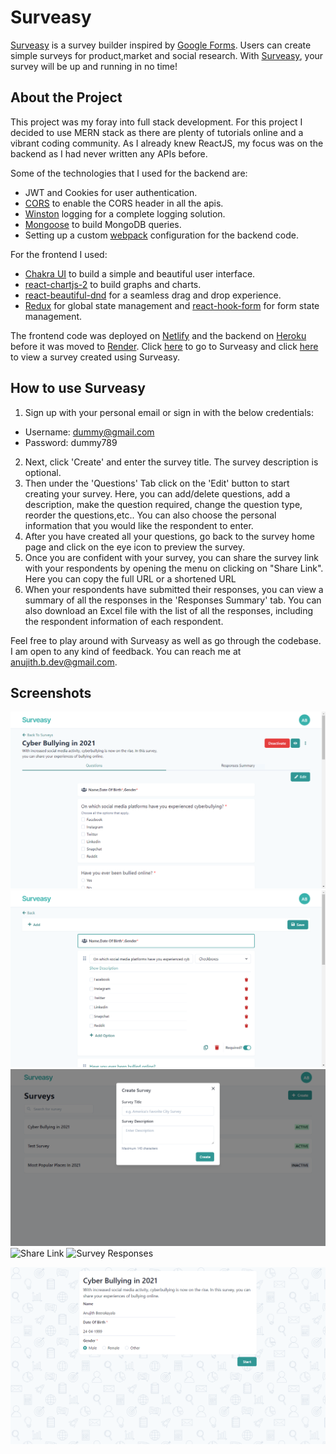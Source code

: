 # Surveasy

[Surveasy](https://its-surveasy.netlify.app/) is a survey builder inspired by [Google Forms](https://www.google.com/forms/about/). Users can create simple surveys for product,market and social research. With [Surveasy](https://its-surveasy.netlify.app/), your survey will be up and running in no time!

## About the Project

This project was my foray into full stack development. For this project I decided to use MERN stack as there are plenty of tutorials online and a vibrant coding community. As I already knew ReactJS, my focus was on the backend as I had never written any APIs before.

Some of the technologies that I used for the backend are:

- JWT and Cookies for user authentication.
- [CORS](https://www.npmjs.com/package/cors) to enable the CORS header in all the apis.
- [Winston](https://www.npmjs.com/package/winston) logging for a complete logging solution.
- [Mongoose](https://www.npmjs.com/package/mongoose) to build MongoDB queries.
- Setting up a custom [webpack](https://www.npmjs.com/package/webpack) configuration for the backend code.

For the frontend I used:

- [Chakra UI](https://www.npmjs.com/package/@chakra-ui/react) to build a simple and beautiful user interface.
- [react-chartjs-2](https://www.npmjs.com/package/react-chartjs-2) to build graphs and charts.
- [react-beautiful-dnd](https://www.npmjs.com/package/react-beautiful-dnd) for a seamless drag and drop experience.
- [Redux](https://www.npmjs.com/package/redux) for global state management and [react-hook-form](https://www.npmjs.com/package/react-hook-form) for form state management.

The frontend code was deployed on [Netlify](https://www.netlify.com/) and the backend on [Heroku](https://www.heroku.com/) before it was moved to [Render](https://render.com/). Click [here](https://its-surveasy.netlify.app/) to go to Surveasy and click [here](https://tinyurl.com/283tg4hv) to view a survey created using Surveasy.

## How to use Surveasy

1. Sign up with your personal email or sign in with the below credentials:

- Username: dummy@gmail.com
- Password: dummy789

2. Next, click 'Create' and enter the survey title. The survey description is optional.
3. Then under the 'Questions' Tab click on the 'Edit' button to start creating your survey. Here, you can add/delete questions, add a description, make the question required, change the question type, reorder the questions,etc.. You can also choose the personal information that you would like the respondent to enter.
4. After you have created all your questions, go back to the survey home page and click on the eye icon to preview the survey.
5. Once you are confident with your survey, you can share the survey link with your respondents by opening the menu on clicking on "Share Link". Here you can copy the full URL or a shortened URL
6. When your respondents have submitted their responses, you can view a summary of all the responses in the 'Responses Summary' tab. You can also download an Excel file with the list of all the responses, including the respondent information of each respondent.

Feel free to play around with Surveasy as well as go through the codebase. I am open to any kind of feedback. You can reach me at <anujith.b.dev@gmail.com>.

## Screenshots

![Survey Dashboard](./screenshots/surveasy-page1.PNG)
![Editing Survey Page](./screenshots/surveasy-page.PNG)
![Creating Survey](./screenshots/surveasy-page2.PNG)
![Share Link](https://github.com/user-attachments/assets/a29dad24-56d7-4b1c-9a8c-088851c351c4)
![Survey Responses](https://github.com/user-attachments/assets/65b13527-f486-4314-836c-aa59b8b5db9a)

![Final Survey Result](./screenshots/surveasy-page3.PNG)
